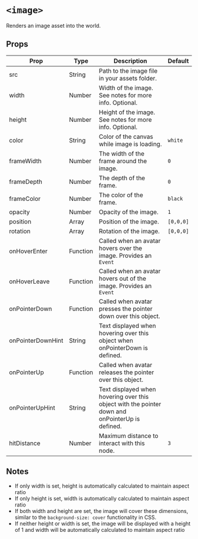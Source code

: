 # `<image>`

Renders an image asset into the world.

## Props

| Prop              | Type     | Description                                                                                     | Default   |
| ----------------- | -------- | ----------------------------------------------------------------------------------------------- | --------- |
| src               | String   | Path to the image file in your assets folder.                                                   |
| width             | Number   | Width of the image. See notes for more info. Optional.                                          |
| height            | Number   | Height of the image. See notes for more info. Optional.                                         |
| color             | String   | Color of the canvas while image is loading.                                                     | `white`   |
| frameWidth        | Number   | The width of the frame around the image.                                                        | `0`       |
| frameDepth        | Number   | The depth of the frame.                                                                         | `0`       |
| frameColor        | Number   | The color of the frame.                                                                         | `black`   |
| opacity           | Number   | Opacity of the image.                                                                           | `1`       |
| position          | Array    | Position of the image.                                                                          | `[0,0,0]` |
| rotation          | Array    | Rotation of the image.                                                                          | `[0,0,0]` |
| onHoverEnter      | Function | Called when an avatar hovers over the image. Provides an `Event`                                |           |
| onHoverLeave      | Function | Called when an avatar hovers out of the image. Provides an `Event`                              |           |
| onPointerDown     | Function | Called when avatar presses the pointer down over this object.                                   |           |
| onPointerDownHint | String   | Text displayed when hovering over this object when onPointerDown is defined.                    |           |
| onPointerUp       | Function | Called when avatar releases the pointer over this object.                                       |           |
| onPointerUpHint   | String   | Text displayed when hovering over this object with the pointer down and onPointerUp is defined. |           |
| hitDistance       | Number   | Maximum distance to interact with this node.                                                    | `3`       |

## Notes

- If only width is set, height is automatically calculated to maintain aspect ratio
- If only height is set, width is automatically calculated to maintain aspect ratio
- If both width and height are set, the image will cover these dimensions, similar to the `background-size: cover` functionality in CSS.
- If neither height or width is set, the image will be displayed with a height of 1 and width will be automatically calculated to maintain aspect ratio
